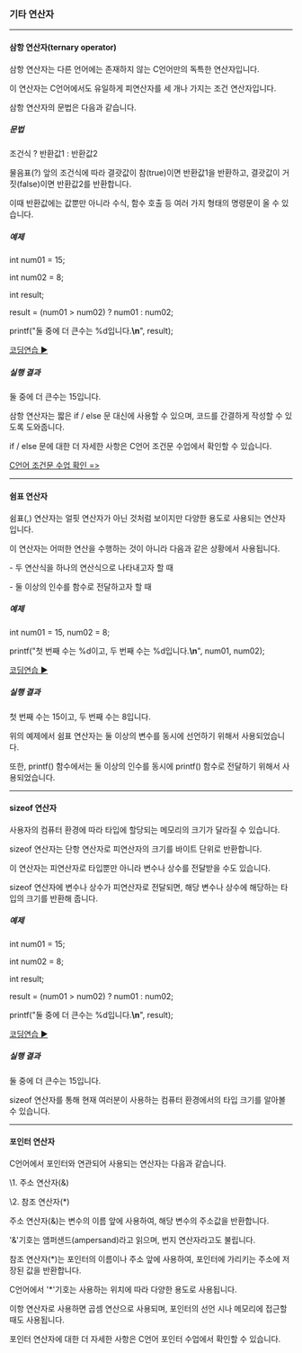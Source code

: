 ### 기타 연산자

------

#### 삼항 연산자(ternary operator)

삼항 연산자는 다른 언어에는 존재하지 않는 C언어만의 독특한 연산자입니다.

이 연산자는 C언어에서도 유일하게 피연산자를 세 개나 가지는 조건 연산자입니다.

 

삼항 연산자의 문법은 다음과 같습니다.

##### 문법

조건식 ? 반환값1 : 반환값2

 

물음표(?) 앞의 조건식에 따라 결괏값이 참(true)이면 반환값1을 반환하고, 결괏값이 거짓(false)이면 반환값2를 반환합니다.

이때 반환값에는 값뿐만 아니라 수식, 함수 호출 등 여러 가지 형태의 명령문이 올 수 있습니다.

 

##### 예제

int num01 = 15;

int num02 = 8;

int result; 

 

result = (num01 > num02) ? num01 : num02;

printf("둘 중에 더 큰수는 %d입니다.**\n**", result); 

[코딩연습 ▶](http://tcpschool.com/examples/tryit/tryC.php?filename=c_operator_etc_01)

##### 실행 결과

둘 중에 더 큰수는 15입니다.

 

삼항 연산자는 짧은 if / else 문 대신에 사용할 수 있으며, 코드를 간결하게 작성할 수 있도록 도와줍니다.

if / else 문에 대한 더 자세한 사항은 C언어 조건문 수업에서 확인할 수 있습니다.

 

[C언어 조건문 수업 확인 =>](http://tcpschool.com/c/c_control_condition)

------

#### 쉼표 연산자

쉼표(,) 연산자는 얼핏 연산자가 아닌 것처럼 보이지만 다양한 용도로 사용되는 연산자입니다.

이 연산자는 어떠한 연산을 수행하는 것이 아니라 다음과 같은 상황에서 사용됩니다.

 

 \- 두 연산식을 하나의 연산식으로 나타내고자 할 때

 \- 둘 이상의 인수를 함수로 전달하고자 할 때

 

##### 예제

 

int num01 = 15, num02 = 8;

printf("첫 번째 수는 %d이고, 두 번째 수는 %d입니다.**\n**", num01, num02); 

 

[코딩연습 ▶](http://tcpschool.com/examples/tryit/tryC.php?filename=c_operator_etc_02)

##### 실행 결과

첫 번째 수는 15이고, 두 번째 수는 8입니다.

 

위의 예제에서 쉼표 연산자는 둘 이상의 변수를 동시에 선언하기 위해서 사용되었습니다.

또한, printf() 함수에서는 둘 이상의 인수를 동시에 printf() 함수로 전달하기 위해서 사용되었습니다.

------

#### sizeof 연산자

사용자의 컴퓨터 환경에 따라 타입에 할당되는 메모리의 크기가 달라질 수 있습니다.

sizeof 연산자는 단항 연산자로 피연산자의 크기를 바이트 단위로 반환합니다.

이 연산자는 피연산자로 타입뿐만 아니라 변수나 상수를 전달받을 수도 있습니다.

sizeof 연산자에 변수나 상수가 피연산자로 전달되면, 해당 변수나 상수에 해당하는 타입의 크기를 반환해 줍니다.

##### 예제

int num01 = 15;

int num02 = 8;

int result; 

 

result = (num01 > num02) ? num01 : num02;

printf("둘 중에 더 큰수는 %d입니다.**\n**", result);

[코딩연습 ▶](http://tcpschool.com/examples/tryit/tryC.php?filename=c_operator_etc_01)

##### 실행 결과

둘 중에 더 큰수는 15입니다.

 

sizeof 연산자를 통해 현재 여러분이 사용하는 컴퓨터 환경에서의 타입 크기를 알아볼 수 있습니다.

------

#### 포인터 연산자

C언어에서 포인터와 연관되어 사용되는 연산자는 다음과 같습니다.

 

\1. 주소 연산자(&)

\2. 참조 연산자(*)

 

주소 연산자(&)는 변수의 이름 앞에 사용하여, 해당 변수의 주소값을 반환합니다.

'&'기호는 앰퍼샌드(ampersand)라고 읽으며, 번지 연산자라고도 불립니다.

 

참조 연산자(*)는 포인터의 이름이나 주소 앞에 사용하여, 포인터에 가리키는 주소에 저장된 값을 반환합니다.

 

C언어에서 '*'기호는 사용하는 위치에 따라 다양한 용도로 사용됩니다.

이항 연산자로 사용하면 곱셈 연산으로 사용되며, 포인터의 선언 시나 메모리에 접근할 때도 사용됩니다.

 

포인터 연산자에 대한 더 자세한 사항은 C언어 포인터 수업에서 확인할 수 있습니다.